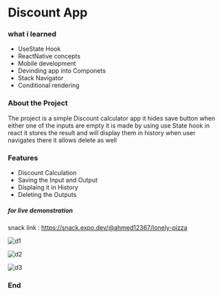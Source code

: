 # Discount App

### what i learned

- UseState Hook
- ReactNative concepts
- Mobile development
- Devinding app into Componets
- Stack Navigator 
- Conditional rendering

### About the Project
The project is a simple Discount calculator app it hides save button when either one of the inputs are empty it is made by using use State hook in react it stores the result and will display them in history when user navigates there it allows delete as well 

### Features

- Discount Calculation
- Saving the Input and Output
- Displaing it in History
- Deleting the Outputs

##### for live demonstration
snack link : https://snack.expo.dev/@ahmed12367/lonely-pizza


![d1](https://user-images.githubusercontent.com/93770002/150682796-62acb78d-85fc-49aa-87dc-7901920b14ec.PNG)


![d2](https://user-images.githubusercontent.com/93770002/150682798-6a5ff5bb-5bc0-480b-bbd2-decda4ddb38b.PNG)


![d3](https://user-images.githubusercontent.com/93770002/150682794-db9ac077-c027-45c2-ac8a-0436435a03b8.PNG)


### End
